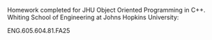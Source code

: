 Homework completed for JHU Object Oriented Programming in C++. Whiting School of Engineering at Johns Hopkins University:

ENG.605.604.81.FA25
